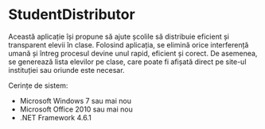 # StudentDistributor

Această aplicație își propune să ajute școlile să distribuie eficient și transparent elevii în clase. Folosind aplicația, se elimină orice
 interferență umană și întreg procesul devine unul rapid, eficient și corect. De asemenea, se generează lista elevilor
 pe clase, care poate fi afișată direct pe site-ul instituției sau oriunde este necesar.
 
 Cerințe de sistem:
 * Microsoft Windows 7 sau mai nou
 * Microsoft Office 2010 sau mai nou
 * .NET Framework 4.6.1
